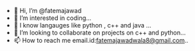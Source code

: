 - 👋 Hi, I’m @fatemajawad
- 👀 I’m interested in coding...
- 🌱 I know langauges like python , c++ and java ...
- 💞️ I’m looking to collaborate on projects on c++ and python...
- 📫 How to reach me email.id:fatemajawadwala8@gmail.com..

<!---
fatemajawad/fatemajawad is a ✨ special ✨ repository because its `README.md` (this file) appears on your GitHub profile.
You can click the Preview link to take a look at your changes.
--->
